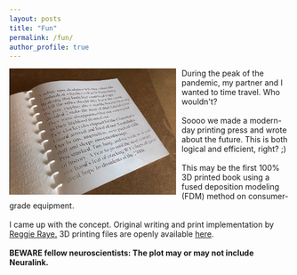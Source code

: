 ```yaml
---
layout: posts
title: "Fun"
permalink: /fun/
author_profile: true
---
```


<img align="left" src="/images/first_3D_consumer_FDM_buch.png" width="300" style="margin-right:10px"/> During the peak of the pandemic, my partner and I wanted to time travel. Who wouldn't?
<br>
<br>
Soooo we made a modern-day printing press and wrote about the future. This is both logical and efficient, right? ;) 
<br>
<br>
This may be the first 100% 3D printed book using a fused deposition modeling (FDM) method on consumer-grade equipment.
<br><br>
I came up with the concept. Original writing and print implementation by [Reggie Raye.](https://www.tomo.love/book) 3D printing files are openly available [here](https://www.thingiverse.com/thing:4910827).<br>
<br>
 **BEWARE fellow neuroscientists: The plot may or may not include Neuralink.** 
<br style="clear:both" />

